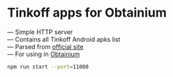 # Tinkoff apps for Obtainium

— Simple HTTP server\
— Contains all Tinkoff Android apks list\
— Parsed from [official site](https://www.tinkoff.ru/apps/)\
— For using in [Obtainium](https://github.com/ImranR98/Obtainium)

```bash
npm run start --port=11000
```
